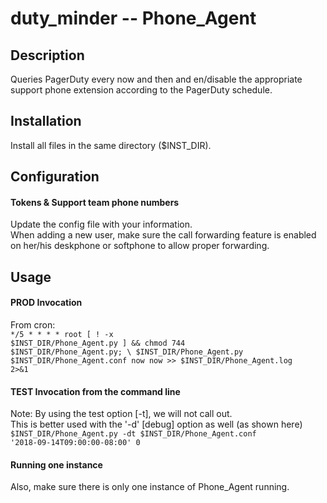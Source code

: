 # duty_minder  --  Phone_Agent

## Description
Queries PagerDuty every now and then and en/disable the appropriate support phone extension according to the PagerDuty schedule.
## Installation
Install all files in the same directory ($INST_DIR).
## Configuration

#### Tokens & Support team phone numbers
Update the config file with your information.<br/>
When adding a new user, make sure the call forwarding feature is enabled
on her/his deskphone or softphone to allow proper forwarding.<br/>

## Usage
#### PROD Invocation
From cron:<br/>
<code>*/5 * * * * root [ ! -x $INST_DIR/Phone_Agent.py ] && chmod 744 $INST_DIR/Phone_Agent.py; \\
$INST_DIR/Phone_Agent.py $INST_DIR/Phone_Agent.conf now now >> $INST_DIR/Phone_Agent.log 2>&1
</code>
#### TEST Invocation from the command line
Note: By using the test option [-t], we will not call out.<br/>
This is better used with the '-d' [debug] option as well (as shown here)
<code>
$INST_DIR/Phone_Agent.py -dt $INST_DIR/Phone_Agent.conf '2018-09-14T09:00:00-08:00' 0
</Code>

#### Running one instance
Also, make sure there is only one instance of Phone_Agent running.
